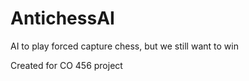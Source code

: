 # AntichessAI
AI to play forced capture chess, but we still want to win

Created for CO 456 project
